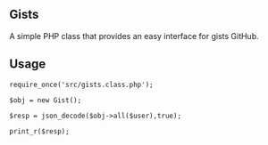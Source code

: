 Gists
-----

A simple PHP class that provides an easy interface for gists GitHub.

Usage
-----

    require_once('src/gists.class.php');

    $obj = new Gist();

    $resp = json_decode($obj->all($user),true);

    print_r($resp);